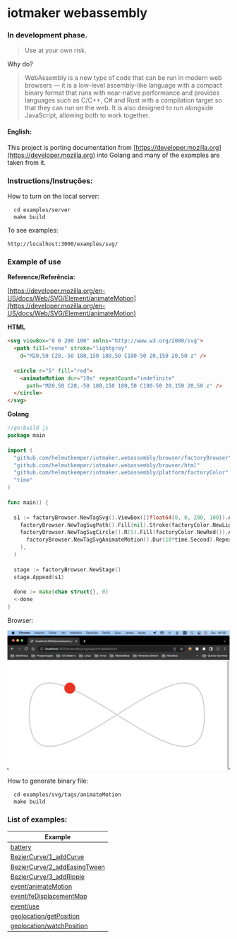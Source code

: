 # iotmaker webassembly

### In development phase. 

> Use at your own risk.

Why do?

> WebAssembly is a new type of code that can be run in modern web browsers — it is a low-level assembly-like language with a compact binary format that runs with near-native performance and provides languages such as C/C++, C# and Rust with a compilation target so that they can run on the web. It is also designed to run alongside JavaScript, allowing both to work together.

#### English:

This project is porting documentation from [https://developer.mozilla.org](https://developer.mozilla.org) into Golang and many of the examples are taken from it.

### Instructions/Instruções:

How to turn on the local server:
```shell
  cd examples/server
  make build
```

To see examples:
```
http://localhost:3000/examples/svg/
```

### Example of use

**Reference/Referência:**

[https://developer.mozilla.org/en-US/docs/Web/SVG/Element/animateMotion](https://developer.mozilla.org/en-US/docs/Web/SVG/Element/animateMotion)

**HTML**
```html
<svg viewBox="0 0 200 100" xmlns="http://www.w3.org/2000/svg">
  <path fill="none" stroke="lightgrey"
    d="M20,50 C20,-50 180,150 180,50 C180-50 20,150 20,50 z" />

  <circle r="5" fill="red">
    <animateMotion dur="10s" repeatCount="indefinite"
      path="M20,50 C20,-50 180,150 180,50 C180-50 20,150 20,50 z" />
  </circle>
</svg>
```

**Golang**
```go
//go:build js
package main

import (
  "github.com/helmutkemper/iotmaker.webassembly/browser/factoryBrowser"
  "github.com/helmutkemper/iotmaker.webassembly/browser/html"
  "github.com/helmutkemper/iotmaker.webassembly/platform/factoryColor"
  "time"
)

func main() {
  
  s1 := factoryBrowser.NewTagSvg().ViewBox([]float64{0, 0, 200, 100}).Append(
    factoryBrowser.NewTagSvgPath().Fill(nil).Stroke(factoryColor.NewLightgrey()).D(factoryBrowser.NewPath().M(20, 50).C(20, -50, 180, 150, 180, 50).C(180, -50, 20, 150, 20, 50).Z()),
    factoryBrowser.NewTagSvgCircle().R(5).Fill(factoryColor.NewRed()).Append(
      factoryBrowser.NewTagSvgAnimateMotion().Dur(10*time.Second).RepeatCount(html.KSvgDurIndefinite).Path(factoryBrowser.NewPath().M(20, 50).C(20, -50, 180, 150, 180, 50).C(180, -50, 20, 150, 20, 50).Z()),
    ),
  )

  stage := factoryBrowser.NewStage()
  stage.Append(s1)

  done := make(chan struct{}, 0)
  <-done
}
```

Browser:

![screen example](documentation/image/screen2.png)

How to generate binary file:

```shell
  cd examples/svg/tags/animateMotion
  make build
```

<!--
## Golnag JS Tips

### How to create a new `js.Value{}`:
```go
newObject := js.Global().Get("Object")
newArray  := js.Global().Get("Array")

test := js.Global().Get("Object")
test.Set("test", "I'm alive!")
log.Printf("test: %v", test.Get("test"))
```

### How to create a callback (of hell) function:

Javascript Example:
```javascript
const options = {
  enableHighAccuracy: true,
  timeout: 5000,
  maximumAge: 0
};

function success(pos) {
  const crd = pos.coords;

  console.log('Your current position is:');
  console.log(`Latitude : ${crd.latitude}`);
  console.log(`Longitude: ${crd.longitude}`);
  console.log(`More or less ${crd.accuracy} meters.`);
}

function error(err) {
  console.warn(`ERROR(${err.code}): ${err.message}`);
}

navigator.geolocation.getCurrentPosition(success, error, options);
```

Function success, javascript:
```javascript
function success(pos) {
  const crd = pos.coords;

  console.log('Your current position is:');
  console.log(`Latitude : ${crd.latitude}`);
  console.log(`Longitude: ${crd.longitude}`);
  console.log(`More or less ${crd.accuracy} meters.`);
}
```

Function success, golang:
```go
var success = js.FuncOf(func(this js.Value, args []js.Value) interface{} {
  // javascript `pos` is golang `args[0]`
  var crd = args[0].Get("coords")
  
  log.Printf("Your current position is:")
  log.Printf("Latitude $v:", crd.Get("latitude"))
  log.Printf("Longitude $v:", crd.Get("longitude"))
  log.Printf("More or less $v meters", crd.Get("accuracy"))
  return nil
})
```

Function error, javascript:
```javascript
function error(err) {
  console.warn(`ERROR(${err.code}): ${err.message}`);
}
```

Function error, golang:
```go
var err = js.FuncOf(func(this js.Value, args []js.Value) interface{} {
  // javascript `err` is golang `args[0]`
  log.Printf("ERROR(%v): %v", args[0].Get("code"), args[0].Get("message")) 
})
```

Javascript options:
```javascript
const options = {
  enableHighAccuracy: true,
  timeout: 5000,
  maximumAge: 0
};
```

Javascript options, golang:
```go
var options = js.Global().Get("Object")
options.Set("enableHighAccuracy", true)
options.Set("timeout", 5000)
options.Set("maximumAge", 0)
```

Complete golang function:
```go
var options = js.Global().Get("Object")
options.Set("enableHighAccuracy", true)
options.Set("timeout", 5000)
options.Set("maximumAge", 0)

var success = js.FuncOf(func(this js.Value, args []js.Value) interface{} {
  // javascript `pos` is golang `args[0]`
  var crd = args[0].Get("coords")

  log.Printf("Your current position is:")
  log.Printf("Latitude $v:", crd.Get("latitude"))
  log.Printf("Longitude $v:", crd.Get("longitude"))
  log.Printf("More or less $v meters", crd.Get("accuracy"))
  return nil
})

var err = js.FuncOf(func(this js.Value, args []js.Value) interface{} {
  // javascript `err` is golang `args[0]`
  log.Printf("ERROR(%v): %v", args[0].Get("code"), args[0].Get("message"))
})

js.Global().Get("navigator").Get("geolocation").Call("getCurrentPosition", success, err, options)
```

### Hoow to make a promise

```go

```

### How to get a promise, real example:
```go
type Data struct {
  DeviceId string
  GroupId  string
  Kind     string
  Label    string
}

list := make([]Data, 0)
end := make(chan struct{})

forEach := js.FuncOf(func(_ js.Value, args []js.Value) any {
  data := Data{
    DeviceId: args[0].Get("deviceId").String(),
    GroupId:  args[0].Get("groupId").String(),
    Kind:     args[0].Get("kind").String(),
    Label:    args[0].Get("label").String(),
  }
  list = append(list, data)
  return nil
})

var success = js.FuncOf(func(_ js.Value, args []js.Value) interface{} {
  // enumerateDevices() returns an array, but, go returns an object (bug)
  // call a forEach() for correct this problem.
  args[0].Call("forEach", forEach)
  end <- struct{}{}
  return nil
})

var failure = js.FuncOf(func(this js.Value, args []js.Value) interface{} {
  log.Printf("message: %v", args[0].Get("message"))
  return nil
})

// enumerateDevices() returns a promise
js.Global().Get("navigator").Get("mediaDevices").Call("enumerateDevices").Call("then", success, failure)
<-end
log.Printf("list: %+v", list)
```

### How to call javascript function:

Javascript:
```html
<script>
  window.test = function (a){
    console.log(a)
  }
</script>
```

Golang:
```go
js.Global().Call("test", value)
```

### How to use constructor

Native golang to javascript types:

| Go                     | JavaScript  |
|------------------------|-------------|
| js.Value               | [its value] |
| js.Func                | function    |
| nil                    | null        |
| bool                   | boolean     |
| integers and floats    | number      |
| string                 | string      |
| []interface{}          | new array   |
| map[string]interface{} | new object  |

Javascript code:
```javascript
  var aFileParts = ['<a id="a"><b id="b">hey!</b></a>'];
  var oMyBlob = new Blob(aFileParts, {type : 'text/html'}); // o blob
```

Golang code:
```go
  done := make(chan struct{}, 0)
  
  // use native golang to work!
  aFileParts := []interface{}{"<a id=\"a\"><b id=\"b\">hey!</b></a>"}
  fType := map[string]interface{}{"type": "text/html"}
  oMyBlob := js.Global().Get("Blob").New(aFileParts, fType)
  
  log.Printf("%v", oMyBlob.Get("size"))
  log.Printf("%v", oMyBlob.Get("type"))
  
  <-done
```
-->

### List of examples:

| Example                                                                                                                |
|------------------------------------------------------------------------------------------------------------------------|
| [battery](https://github.com/helmutkemper/webassembly/tree/examples/battery)                                           |
| [BezierCurve/1_addCurve](https://github.com/helmutkemper/webassembly/tree/examples/BezierCurve/1_addCurve)             |
| [BezierCurve/2_addEasingTween](https://github.com/helmutkemper/webassembly/tree/examples/BezierCurve/2_addEasingTween) |
| [BezierCurve/3_addRipple](https://github.com/helmutkemper/webassembly/tree/examples/BezierCurve/3_addRipple)           |
| [event/animateMotion](https://github.com/helmutkemper/webassembly/tree/examples/event/animateMotion)                   |
| [event/feDisplacementMap](https://github.com/helmutkemper/webassembly/tree/examples/event/feDisplacementMap)           |
| [event/use](https://github.com/helmutkemper/webassembly/tree/examples/event/use)                                       |
| [geolocation/getPosition](https://github.com/helmutkemper/webassembly/tree/examples/geolocation/getPosition)           |
| [geolocation/watchPosition](https://github.com/helmutkemper/webassembly/tree/examples/geolocation/watchPosition)       |
